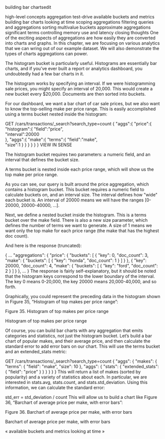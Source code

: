 building bar chartsedit

high-level concepts
aggregation test-drive
available buckets and metrics
building bar charts
looking at time
scoping aggregations
filtering queries and aggregations
sorting multivalue buckets
approximate aggregations
significant terms
controlling memory use and latency
closing thoughts
One of the exciting aspects of aggregations are how easily they are converted into charts and graphs. In this chapter, we are focusing on various analytics that we can wring out of our example dataset. We will also demonstrate the types of charts aggregations can power.

The histogram bucket is particularly useful. Histograms are essentially bar charts, and if you’ve ever built a report or analytics dashboard, you undoubtedly had a few bar charts in it.

The histogram works by specifying an interval. If we were histogramming sale prices, you might specify an interval of 20,000. This would create a new bucket every $20,000. Documents are then sorted into buckets.

For our dashboard, we want a bar chart of car sale prices, but we also want to know the top-selling make per price range. This is easily accomplished using a terms bucket nested inside the histogram:

GET /cars/transactions/_search?search_type=count
{
   "aggs":{
      "price":{
         "histogram":{
            "field":"price",    
            "interval":20000    
         },
         "aggs":{
            "make":{
               "terms":{
                  "field":"make",   
                  "size":1
               }
            }
         }
      }
   }
}
VIEW IN SENSE
 

The histogram bucket requires two parameters: a numeric field, and an interval that defines the bucket size.



A terms bucket is nested inside each price range, which will show us the top make per price range.

As you can see, our query is built around the price aggregation, which contains a histogram bucket. This bucket requires a numeric field to calculate buckets on, and an interval size. The interval defines how "wide" each bucket is. An interval of 20000 means we will have the ranges [0-20000, 20000-40000, ...].

Next, we define a nested bucket inside the histogram. This is a terms bucket over the make field. There is also a new size parameter, which defines the number of terms we want to generate. A size of 1 means we want only the top make for each price range (the make that has the highest doc count).

And here is the response (truncated):

{
...
   "aggregations": {
      "price": {
         "buckets": [
            {
               "key": 0,
               "doc_count": 3,
               "make": {
                  "buckets": [
                     {
                        "key": "honda",
                        "doc_count": 1
                     }
                  ]
               }
            },
            {
               "key": 20000,
               "doc_count": 4,
               "make": {
                  "buckets": [
                     {
                        "key": "ford",
                        "doc_count": 2
                     }
                  ]
               }
            },
...
}
The response is fairly self-explanatory, but it should be noted that the histogram keys correspond to the lower boundary of the interval. The key 0 means 0-20,000, the key 20000 means 20,000-40,000, and so forth.

Graphically, you could represent the preceding data in the histogram shown in Figure 35, “Histogram of top makes per price range”:

Figure 35. Histogram of top makes per price range

Histogram of top makes per price range

Of course, you can build bar charts with any aggregation that emits categories and statistics, not just the histogram bucket. Let’s build a bar chart of popular makes, and their average price, and then calculate the standard error to add error bars on our chart. This will use the terms bucket and an extended_stats metric:

GET /cars/transactions/_search?search_type=count
{
  "aggs": {
    "makes": {
      "terms": {
        "field": "make",
        "size": 10
      },
      "aggs": {
        "stats": {
          "extended_stats": {
            "field": "price"
          }
        }
      }
    }
  }
}
This will return a list of makes (sorted by popularity) and a variety of statistics about each. In particular, we are interested in stats.avg, stats.count, and stats.std_deviation. Using this information, we can calculate the standard error:

std_err = std_deviation / count
This will allow us to build a chart like Figure 36, “Barchart of average price per make, with error bars”:

Figure 36. Barchart of average price per make, with error bars

Barchart of average price per make, with error bars

«  available buckets and metrics     looking at time  »
